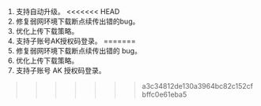 1. 支持自动升级。
<<<<<<< HEAD
2. 修复弱网环境下载断点续传出错的bug。
3. 优化上传下载策略。
4. 支持子账号AK授权码登录。
=======
2. 修复弱网环境下载断点续传出错的 bug。
3. 优化上传下载策略。
4. 支持子账号 AK 授权码登录。
>>>>>>> a3c34812de130a3964bc82c152cfbffc0e61eba5
